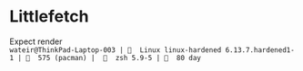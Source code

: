 # Littlefetch

Expect render   
```wateir@ThinkPad-Laptop-003 | 󰣇  Linux linux-hardened 6.13.7.hardened1-1 | 󰏖  575 (pacman) |    zsh 5.9-5 |   80 day```
